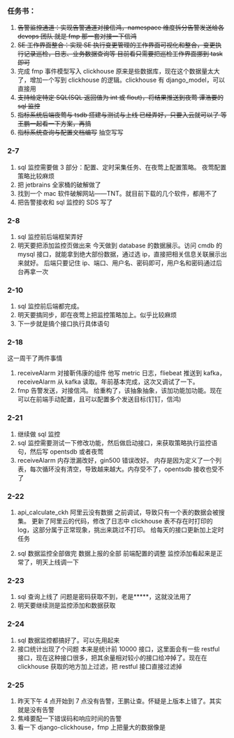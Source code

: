 ### 任务书：

1. ~~告警监控通道：实现告警通道对接信鸿，namespace 维度拆分告警发送给各 devops 团队
   就是 fmp 那一套对接一下信鸿~~
2. ~~SE 工作界面整合：实现 SE 执行变更管理的工作界面可视化和整合，变更执行记录巡检，日志、业务数据查询等
   目前看只需要把巡检工作界面挪到 task 即可~~
3. 完成 fmp 事件模型写入 clickhouse
   原来是些数据库，现在这个数据量太大了，增加一个写到 clickhouse 的逻辑。clickhouse 有 django_model，可以直接用
4. ~~支持给定特定 SQL(SQL 返回值为 int 或 flout)，将结果推送到夜莺
   谭浩要的 sql 监控~~
5. ~~指标系统后端夜莺与 tsdb 搭建与测试与上线
   已经弄好，只要入云就可以了
   等王鹏一起看一下方案，再搞~~
6. ~~指标系统查询与配置文档编写~~
   抽空写写

### 2-7

1. sql 监控需要做 3 部分：配置、定时采集任务、在夜莺上配置策略。
   夜莺配置策略比较麻烦
2. 把 jetbrains 全家桶的破解做了
3. 找到一个 mac 软件破解网站——TNT。就目前下载的几个软件，都用不了
4. 把告警接收和 sql 监控的 SDS 写了

### 2-8

1. sql 监控前后端框架弄好
2. 明天要把添加监控页做出来
   今天做到 database 的数据展示。访问 cmdb 的 mysql 接口，就能拿到绝大部份数据，通过选 ip，直接把相关信息关联展示出来就好。
   后端只要记住 ip、端口、用户名、密码即可，用户名和密码通过后台再拿一次

### 2-10

1. sql 监控前后端都完成。
2. 明天要搞同步，即在夜莺上把监控策略加上。似乎比较麻烦
3. 下一步就是搞个接口执行具体语句

### 2-18

这一周干了两件事情

1. receiveAlarm 对接靳伟康的组件
   他写 metric 日志，fliebeat 推送到 kafka，receiveAlarm 从 kafka 读取。年前基本完成，这次又调试了一下。
2. fmp 告警发送，对接信鸿。
   给重构了，该抽象抽象，该加功能加功能。现在可以在前端手动配置，且可以配置多个发送目标(钉钉，信鸿)

### 2-21

1. 继续做 sql 监控
2. sql 监控需要测试一下修改功能，然后做启动接口，来获取策略执行监控语句，然后写 opentsdb 或者夜莺
3. receiveAlarm 内存泄漏改好，gin500 错误改好。
   内存是因为定义了一个列表，每次循环没有清空，导致越来越大。内存受不了，opentsdb 接收也受不了

### 2-22

1. api_calculate_ckh 阿里云没有数据
   之前调试，导致只有一个表的数据会被搜集。
   更新了阿里云的代码，修改了日志中 clickhouse 表不存在时打印的 log，这部分属于正常现象，挑出来跳过不打印。
   给每天的接口更新加上定时任务

2. sql 数据监控全部做完
   数据上报的全部
   前端配置的调整
   监控添加看起来是正常了，明天上线调一下

### 2-23

1. sql 查询上线了
   问题是密码获取不到，老是**\***，这就没法用了
2. 明天要继续测是监控添加和数据获取

### 2-24

1. sql 数据监控都搞好了。可以先用起来
2. 接口统计出现了个问题
   本来是统计前 10000 接口，这里面会有一些 restful 接口，现在这种接口很多，把其余量相对较小的接口给冲掉了。现在在 clickhouse 获取的地方加上过滤，把 restful 接口直接过滤掉

### 2-25

1. 昨天下午 4 点开始到 7 点没有告警，王鹏让查。怀疑是上版本上错了。其实就是没有告警
2. 焦峰要配一下错误码和响应时间的告警
3. 看一下 django-clickhouse，fmp 上把量大的数据像是
